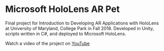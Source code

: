 # Microsoft HoloLens AR Pet
Final project for Introduction to Developing AR Applications with HoloLens at University of Maryland, College Park in Fall 2018. Developed in Unity, scripts written in C#, and deployed to Microsoft HoloLens.

Watch a video of the project on [YouTube](https://youtu.be/rx1gj2dHJUg)
